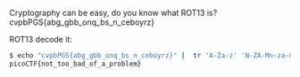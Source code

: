Cryptography can be easy, do you know what ROT13 is? cvpbPGS{abg_gbb_onq_bs_n_ceboyrz}

ROT13 decode it:

```bash
$ echo "cvpbPGS{abg_gbb_onq_bs_n_ceboyrz}" |  tr 'A-Za-z' 'N-ZA-Mn-za-m'
picoCTF{not_too_bad_of_a_problem}
```
